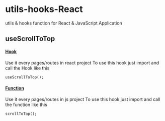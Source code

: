 # utils-hooks-React
utils & hooks function for React & JavaScript Application

## useScrollToTop

#### [Hook](./hooks/useScrollToTop.js)
Use it every pages/routes in react project
To use this hook just import and call the Hook like this
```
useScrollToTop();
```
#### [Function](./utils/scrollToTop.js)
Use it every pages/routes in js project
To use this hook just import and call the function like this
```
scrollToTop();
```
